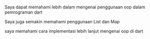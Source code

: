 Saya dapat memahami lebih dalam mengenai penggunaan oop dalam pemrograman dart

Saya juga semakin memahami penggunaan List dan Map

saya memahami cara implementasi lebih lanjut mengenai oop di dart
